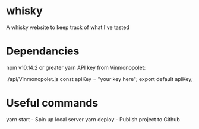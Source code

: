 # whisky

A whisky website to keep track of what I've tasted

# Dependancies

npm v10.14.2 or greater
yarn
API key from Vinmonopolet:

./api/Vinmonopolet.js
const apiKey = "your key here";
export default apiKey;

# Useful commands

yarn start - Spin up local server
yarn deploy - Publish project to Github
